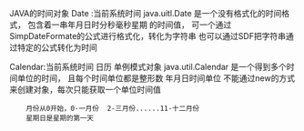    JAVA的时间对象
   Date :当前系统时间     java.uitl.Date   是一个没有格式化的时间格式，
                                    包含着一串年月日时分秒毫秒星期 的时间值，
                                    可一个通过SimpDateFormate的公式进行格式化，转化为字符串
                                    也可以通过SDF把字符串通过特定的公式转化为时间
                                    
   Calendar:当前系统时间   日历   单例模式对象 java.util.Calendar  是一个得到多个时间单位的时间，
                                         且每个时间单位都是整形数 年月日时间单位
        不能通过new的方式来创建对象，每次只能获取一个单位时间值
        
        月份从0开始，0-一月份  2-三月份......11-十二月份
        星期日是星期的第一天    
   